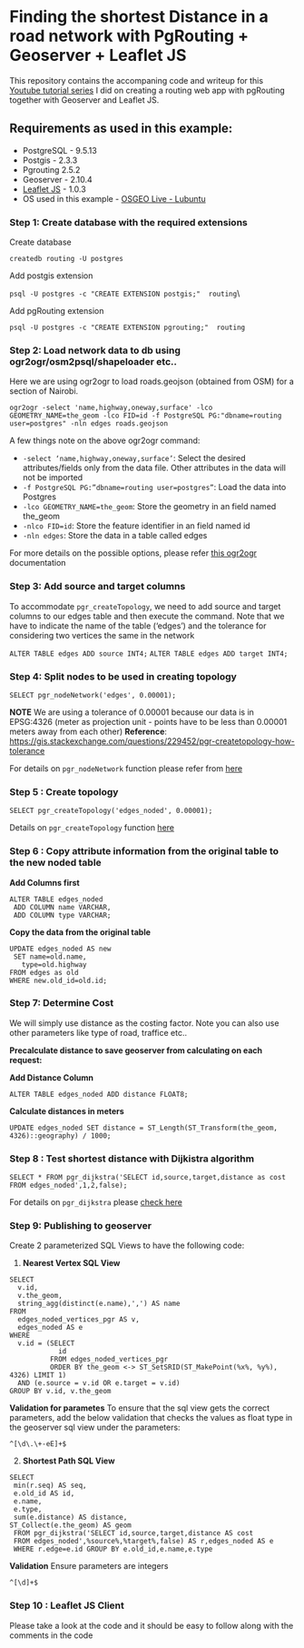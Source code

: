 # Finding the shortest Distance in a road network with PgRouting + Geoserver + Leaflet JS

This repository contains the accompaning code and writeup for this [Youtube tutorial series](https://www.youtube.com/watch?v=6gfdQmFkVmE&list=PLaOYwKHOUv7Z2KyZNTXhLhwYm-XeEs34H) I did on creating a routing web app with pgRouting together with Geoserver and Leaflet JS.

## Requirements as used in this example:
- PostgreSQL   - 9.5.13
- Postgis  - 2.3.3
- Pgrouting 2.5.2
- Geoserver - 2.10.4
- [Leaflet JS](https://leafletjs.com) - 1.0.3
- OS used in this example - [OSGEO Live - Lubuntu](https://live.osgeo.org/en/index.html)

### Step 1: Create database with the required extensions
Create database

`createdb routing -U postgres`

Add postgis extension

`psql -U postgres -c "CREATE EXTENSION postgis;"  routing`\

Add pgRouting extension

`psql -U postgres -c "CREATE EXTENSION pgrouting;"  routing`


### Step 2: Load network data to db using ogr2ogr/osm2psql/shapeloader etc..

Here we are using ogr2ogr to load roads.geojson (obtained from OSM)  for a section of Nairobi.

`ogr2ogr -select 'name,highway,oneway,surface' -lco GEOMETRY_NAME=the_geom -lco FID=id -f PostgreSQL PG:"dbname=routing user=postgres" -nln edges roads.geojson`

A few things note on the above ogr2ogr command:
-  `-select ‘name,highway,oneway,surface’`:  Select the desired attributes/fields only from the data file. Other attributes in the data will not be imported
-  `-f PostgreSQL PG:”dbname=routing user=postgres”`:  Load the data into Postgres
- `-lco GEOMETRY_NAME=the_geom`:  Store the geometry in an field named the_geom
- `-nlco FID=id`:  Store the feature identifier in an field named id
- `-nln edges`:  Store the data in a table called edges

For more details on the possible options, please refer [this ogr2ogr](https://www.gdal.org/ogr2ogr.html) documentation


### Step 3: Add source and target  columns

To accommodate `pgr_createTopology`, we need to add source and target columns to our edges table and then execute the command. Note that we have to indicate the name of the table (‘edges’) and the tolerance for considering two vertices the same in the network

`ALTER TABLE edges ADD source INT4;`
`ALTER TABLE edges ADD target INT4;`

### Step 4: Split nodes to be used in creating topology

`SELECT pgr_nodeNetwork('edges', 0.00001);`

**NOTE**
We are using a tolerance of 0.00001 because our data is in EPSG:4326 (meter as projection unit - points have to be less than 0.00001 meters away from each other)
**Reference**:
https://gis.stackexchange.com/questions/229452/pgr-createtopology-how-tolerance

For details on `pgr_nodeNetwork` function please refer from [here](https://docs.pgrouting.org/2.5/en/pgr_nodeNetwork.html#pgr-node-network)


### Step 5 : Create topology
`SELECT pgr_createTopology('edges_noded', 0.00001);`

Details on `pgr_createTopology` function [here](https://docs.pgrouting.org/2.5/en/pgr_createTopology.html#pgr-create-topology)


### Step 6 : Copy  attribute information from the original table to the new noded table

 **Add Columns first**
```
ALTER TABLE edges_noded
 ADD COLUMN name VARCHAR,
 ADD COLUMN type VARCHAR;
 ```

**Copy the data from the original table**

```
UPDATE edges_noded AS new
 SET name=old.name, 
   type=old.highway 
FROM edges as old
WHERE new.old_id=old.id;
```

### Step 7: Determine Cost

We will simply use distance as the costing factor. Note you can also use other parameters like type of road, traffice etc..

**Precalculate distance to save geoserver from calculating on each request:**

**Add Distance Column**

`ALTER TABLE edges_noded ADD distance FLOAT8;`

**Calculate distances in meters**

`UPDATE edges_noded SET distance = ST_Length(ST_Transform(the_geom, 4326)::geography) / 1000;`

### Step 8 : Test shortest distance with Dijkistra algorithm

`SELECT * FROM pgr_dijkstra('SELECT id,source,target,distance as cost FROM edges_noded',1,2,false);`

For details on `pgr_dijkstra` please [check here](https://docs.pgrouting.org/2.5/en/pgr_dijkstra.html#pgr-dijkstra)


### Step 9: Publishing to geoserver
Create  2 parameterized SQL Views to have the following code:

1. **Nearest Vertex SQL View**
```
SELECT
  v.id,
  v.the_geom,
  string_agg(distinct(e.name),',') AS name
FROM
  edges_noded_vertices_pgr AS v,
  edges_noded AS e
WHERE
  v.id = (SELECT
            id
          FROM edges_noded_vertices_pgr
          ORDER BY the_geom <-> ST_SetSRID(ST_MakePoint(%x%, %y%), 4326) LIMIT 1)
  AND (e.source = v.id OR e.target = v.id)
GROUP BY v.id, v.the_geom
```

**Validation for parametes**
To ensure that the sql view gets the correct parameters, add the below validation that checks the values as float type in the geoserver sql view under the parameters:

`^[\d\.\+-eE]+$`

2. **Shortest Path SQL View**
```
SELECT
 min(r.seq) AS seq,
 e.old_id AS id,
 e.name,
 e.type,
 sum(e.distance) AS distance,
ST_Collect(e.the_geom) AS geom 
 FROM pgr_dijkstra('SELECT id,source,target,distance AS cost 
 FROM edges_noded',%source%,%target%,false) AS r,edges_noded AS e 
 WHERE r.edge=e.id GROUP BY e.old_id,e.name,e.type
```
 **Validation**
 Ensure parameters are integers

`^[\d]+$`

 ### Step 10 : Leaflet JS Client
 
 Please take a look at the code and it should be easy to follow along with the comments in the code
